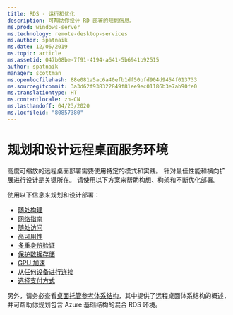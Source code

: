 ```yaml
---
title: RDS - 运行和优化
description: 可帮助你设计 RD 部署的规划信息。
ms.prod: windows-server
ms.technology: remote-desktop-services
ms.author: spatnaik
ms.date: 12/06/2019
ms.topic: article
ms.assetid: 047b08be-7f91-4194-a641-5b6941b92515
author: spatnaik
manager: scottman
ms.openlocfilehash: 88e081a5ac6a40efb1df50bfd904d9454f013733
ms.sourcegitcommit: 3a3d62f938322849f81ee9ec01186b3e7ab90fe0
ms.translationtype: HT
ms.contentlocale: zh-CN
ms.lasthandoff: 04/23/2020
ms.locfileid: "80857380"
---
```

# <a name="plan-and-design-your-remote-desktop-services-environment"></a>规划和设计远程桌面服务环境

高度可缩放的远程桌面部署需要使用特定的模式和实践。
针对最佳性能和横向扩展进行设计是关键所在。 请使用以下方案来帮助构想、构架和不断优化部署。

使用以下信息来规划和设计部署：

- [随处构建](rds-plan-build-anywhere.md)
- [网络指南](network-guidance.md)
- [随处访问](rds-plan-access-from-anywhere.md)
- [高可用性](rds-plan-high-availability.md)
- [多重身份验证](rds-plan-mfa.md)
- [保护数据存储](rds-plan-secure-data-storage.md)
- [GPU 加速](rds-graphics-virtualization.md)
- [从任何设备进行连接](rds-plan-connect-from-any-device.md)
- [选择支付方式](rds-plan-choose-how-you-pay.md)

另外，请务必查看[桌面托管参考体系结构](desktop-hosting-reference-architecture.md)，其中提供了远程桌面体系结构的概述，并可帮助你规划包含 Azure 基础结构的混合 RDS 环境。
